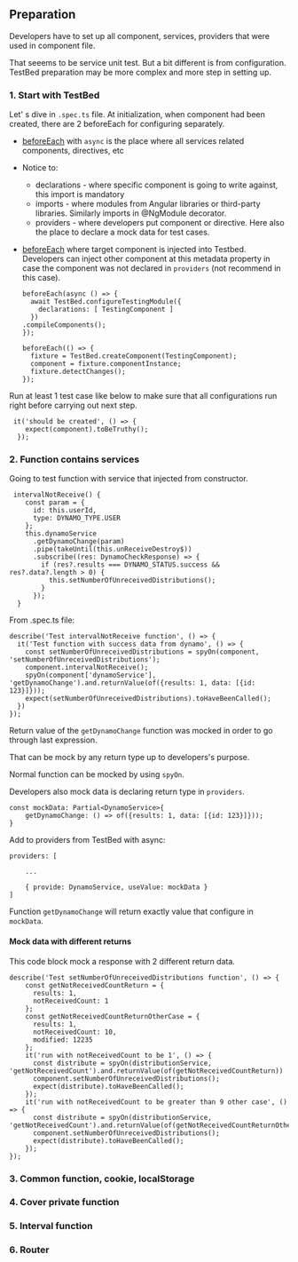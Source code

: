 ## Preparation
Developers have to set up all component, services, providers that were used in component file.

That seeems to be service unit test. But a bit different is from configuration. TestBed preparation may be more complex and more step in setting up.
### 1. Start with TestBed
Let' s dive in `.spec.ts` file. At initialization, when component had been created, there are 2 beforeEach for configuring separately.

- <ins>beforeEach</ins> with `async` is the place where all services related components, directives, etc
- Notice to: 
    - declarations - where specific component is going to write against, this import is mandatory 
    - imports - where modules from Angular libraries or third-party libraries. Similarly imports in @NgModule decorator.
    - providers - where developers put component or directive. Here also the place to declare a mock data for test cases.
- <ins>beforeEach</ins> where target component is injected into Testbed. 
Developers can inject other component at this metadata property in case the component was not declared in `providers` (not recommend in this case).

      beforeEach(async () => {
        await TestBed.configureTestingModule({
          declarations: [ TestingComponent ]
        })
      .compileComponents();
      });

      beforeEach(() => {
        fixture = TestBed.createComponent(TestingComponent);
        component = fixture.componentInstance;
        fixture.detectChanges();
      });
   
 Run at least 1 test case like below to make sure that all configurations run right before carrying out next step.
 
     it('should be created', () => {
        expect(component).toBeTruthy();
      });
 
 ### 2. Function contains services
 Going to test function with service that injected from constructor.
 
     intervalNotReceive() {
        const param = {
          id: this.userId,
          type: DYNAMO_TYPE.USER
        };
        this.dynamoService
          .getDynamoChange(param)
          .pipe(takeUntil(this.unReceiveDestroy$))
          .subscribe((res: DynamoCheckResponse) => {
            if (res?.results === DYNAMO_STATUS.success && res?.data?.length > 0) {
              this.setNumberOfUnreceivedDistributions();
            }
          });
      }
From .spec.ts file:
  
    describe('Test intervalNotReceive function', () => {
      it('Test function with success data from dynamo', () => {
        const setNumberOfUnreceivedDistributions = spyOn(component, 'setNumberOfUnreceivedDistributions');
        component.intervalNotReceive();
        spyOn(component['dynamoService'], 'getDynamoChange').and.returnValue(of({results: 1, data: [{id: 123}]}));
        expect(setNumberOfUnreceivedDistributions).toHaveBeenCalled();
      })
    });
Return value of the `getDynamoChange` function was mocked in order to go through last expression. 

That can be mock by any return type up to developers's purpose.

Normal function can be mocked by using `spyOn`.

Developers also mock data is declaring return type in `providers`.

    const mockData: Partial<DynamoService>{
        getDynamoChange: () => of({results: 1, data: [{id: 123}]}));
    }
    
Add to providers from TestBed with async:

    providers: [
    
        ...
        
        { provide: DynamoService, useValue: mockData }
    ]

Function `getDynamoChange` will return exactly value that configure in `mockData`.

#### Mock data with different returns
This code block mock a response with 2 different return data.

    describe('Test setNumberOfUnreceivedDistributions function', () => {
        const getNotReceivedCountReturn = {
          results: 1,
          notReceivedCount: 1
        };
        const getNotReceivedCountReturnOtherCase = {
          results: 1,
          notReceivedCount: 10,
          modified: 12235
        };
        it('run with notReceivedCount to be 1', () => {
          const distribute = spyOn(distributionService, 'getNotReceivedCount').and.returnValue(of(getNotReceivedCountReturn))
          component.setNumberOfUnreceivedDistributions();
          expect(distribute).toHaveBeenCalled();
        });
        it('run with notReceivedCount to be greater than 9 other case', () => {
          const distribute = spyOn(distributionService, 'getNotReceivedCount').and.returnValue(of(getNotReceivedCountReturnOtherCase))
          component.setNumberOfUnreceivedDistributions();
          expect(distribute).toHaveBeenCalled();
        });
    });
 
### 3. Common function, cookie, localStorage
### 4. Cover private function
### 5. Interval function
### 6. Router
 
 
 


 
